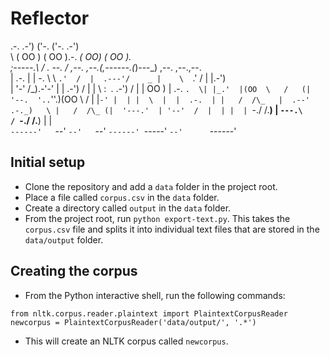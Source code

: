 Reflector
=========

.-. .-')     ('-.                    ('-.    .-')                          
\  ( OO )   ( OO ).-.              _(  OO)  ( OO ).                        
 ;-----.\   / . --. /  ,--.   ,--.(,------.(_)---\_)  ,--.   ,--.,--.      
 | .-.  |   | \-.  \    \  `.'  /  |  .---'/    _ |    \  `.'  / |  |.-')  
 | '-' /_).-'-'  |  | .-')     /   |  |    \  :` `.  .-')     /  |  | OO ) 
 | .-. `.  \| |_.'  |(OO  \   /   (|  '--.  '..`''.)(OO  \   /   |  |`-' | 
 | |  \  |  |  .-.  | |   /  /\_   |  .--' .-._)   \ |   /  /\_ (|  '---.' 
 | '--'  /  |  | |  | `-./  /.__)  |  `---.\       / `-./  /.__) |      |  
 `------'   `--' `--'   `--'       `------' `-----'    `--'      `------'  

Initial setup
-------------
* Clone the repository and add a ``data`` folder in the project root.
* Place a file called ``corpus.csv`` in the ``data`` folder.
* Create a directory called ``output`` in the ``data`` folder.
* From the project root, run ``python export-text.py``. This takes the ``corpus.csv`` file and splits it into individual text files that are stored in the ``data/output`` folder.

Creating the corpus
-------------------
* From the Python interactive shell, run the following commands:
```
from nltk.corpus.reader.plaintext import PlaintextCorpusReader
newcorpus = PlaintextCorpusReader('data/output/', '.*')
```
* This will create an NLTK corpus called ``newcorpus``.
